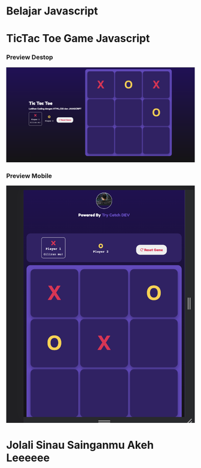 # Belajar Javascript
# TicTac Toe Game Javascript 

### Preview Destop
![Preview](/assets/images/dekstop.png)
### Preview Mobile
![Preview](/assets/images/mobile.png)

# Jolali Sinau Sainganmu Akeh Leeeeee
